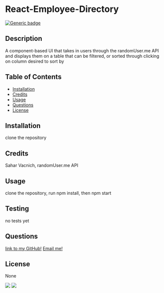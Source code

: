 # React-Employee-Directory
  [![Generic badge](https://img.shields.io/badge/Licencse-None-<COLOR>.svg)](https://shields.io/)


  ## Description
  A component-based UI that takes in users through the randomUser.me API and displays them on a table that can be filtered, or sorted through clicking on column desired to sort by


  ## Table of Contents
  - [Installation](#Installation)
  - [Credits](#Credits)
  - [Usage](#Usage)
  - [Questions](#Questions)
  - [License](#License)


  ## Installation
  clone the repository


  ## Credits
  Sahar Vacnich, randomUser.me API


  ## Usage
  clone the repository, run npm install, then npm start


  ## Testing
  no tests yet


  ## Questions
  [link to my GitHub!](https://github.com/saharVac)
  [Email me!](mailto:vcsahar@gmail.com)
  


  ## License
  None


  <img src="https://img.shields.io/badge/node.js%20-%2343853D.svg?&style=for-the-badge&logo=node.js&logoColor=white"/>
  <img src="https://img.shields.io/badge/javascript%20-%23323330.svg?&style=for-the-badge&logo=javascript&logoColor=%23F7DF1E"/>
